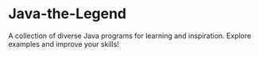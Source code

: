 # Java-the-Legend
A collection of diverse Java programs for learning and inspiration. Explore examples and improve your skills!
